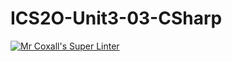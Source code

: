 # ICS2O-Unit3-03-CSharp

[![Mr Coxall's Super Linter](https://github.com/Allen-Li-hub/ICS2O-Unit3-03-CSharp/workflows/Mr%20Coxall's%20Super%20Linter/badge.svg)](https://github.com/Allen-Li-hub/ICS2O-Unit3-03-CSharp/actions/)

